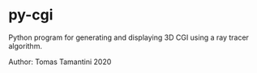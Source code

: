 # py-cgi
Python program for generating and displaying 3D CGI using a ray tracer algorithm.

Author: Tomas Tamantini 2020